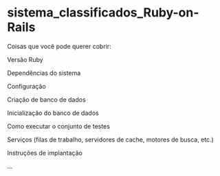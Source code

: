 # sistema_classificados_Ruby-on-Rails

Coisas que você pode querer cobrir:

Versão Ruby

Dependências do sistema

Configuração

Criação de banco de dados

Inicialização do banco de dados

Como executar o conjunto de testes

Serviços (filas de trabalho, servidores de cache, motores de busca, etc.)

Instruções de implantação

...
